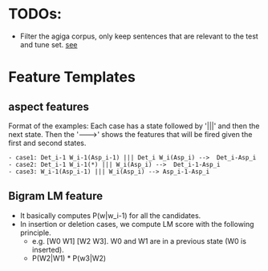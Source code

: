 # TODOs:
- Filter the agiga corpus, only keep sentences that are relevant to the test and tune set. [see](https://github.com/arendu/GEC/issues/9)

# Feature Templates 

## aspect features
Format of the examples: Each case has a state followed by '|||' and then the next state. Then the '--->' shows the features that will be fired given the first and second states.
```
- case1: Det_i-1 W_i-1(Asp_i-1) ||| Det_i W_i(Asp_i) -->  Det_i-Asp_i
- case2: Det_i-1 W_i-1(*) ||| W_i(Asp_i) -->  Det_i-1-Asp_i
- case3: W_i-1(Asp_i-1) ||| W_i(Asp_i) --> Asp_i-1-Asp_i
```

## Bigram LM feature
- It basically computes P(w|w_i-1) for all the candidates.
- In insertion or deletion cases, we compute LM score with the following principle.
  - e.g. [W0 W1] [W2 W3]. W0 and W1 are in a previous state (W0 is inserted).
  - P(W2|W1) * P(w3|W2)

